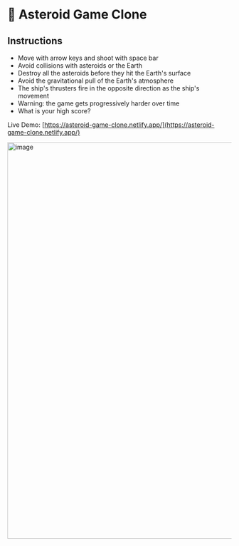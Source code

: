 # 🚀 Asteroid Game Clone

## Instructions
* Move with arrow keys and shoot with space bar
* Avoid collisions with asteroids or the Earth
* Destroy all the asteroids before they hit the Earth's surface
* Avoid the gravitational pull of the Earth's atmosphere
* The ship's thrusters fire in the opposite direction as the ship's movement
* Warning: the game gets progressively harder over time
* What is your high score?

Live Demo: [https://asteroid-game-clone.netlify.app/](https://asteroid-game-clone.netlify.app/)

[<img width="890" alt="image" src="https://user-images.githubusercontent.com/114364831/209478989-d0027bf4-cebe-42e7-a0a1-acc696741cd4.png">](https://asteroid-game-clone.netlify.app/)


